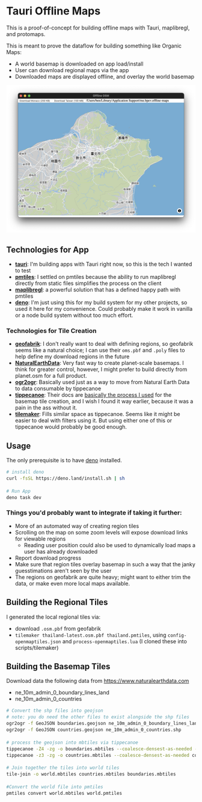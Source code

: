 # Tauri Offline Maps

This is a proof-of-concept for building offline maps with Tauri, maplibregl, and protomaps.

This is meant to prove the dataflow for building something like Organic Maps:

- A world basemap is downloaded on app load/install
- User can download regional maps via the app
- Downloaded maps are displayed offline, and overlay the world basemap

![screenshot](./docs/screenshot.png)

## Technologies for App

- **[tauri](https://tauri.app)**: I'm building apps with Tauri right now, so this is the tech I wanted to test
- **[pmtiles](https://protomaps.github.io)**: I settled on pmtiles because the ability to run maplibregl directly from static files simplifies the process on the client
- **[maplibregl](https://maplibre.org)**: a powerful solution that has a defined happy path with pmtiles
- **[deno](https://deno.com)**: I'm just using this for my build system for my other projects, so used it here for my convenience. Could probably make it work in vanilla or a node build system without too much effort.

### Technologies for Tile Creation

- **[geofabrik](https://download.geofabrik.de)**: I don't really want to deal with defining regions, so geofabrik seems like a natural choice; I can use their `oms.pbf` and `.poly` files to help define my download regions in the future
- [**NaturalEarthData**](https://www.naturalearthdata.com): Very fast way to create planet-scale basemaps. I think for greater control, however, I might prefer to build directly from planet.osm for a full product.
- [**ogr2ogr**](https://gdal.org/en/stable/programs/ogr2ogr.html): Basically used just as a way to move from Natural Earth Data to data consumable by tippecanoe
- [**tippecanoe**](https://github.com/felt/tippecanoe): Their docs are [basically the process I used](https://github.com/felt/tippecanoe?tab=readme-ov-file#show-countries-at-low-zoom-levels-but-states-at-higher-zoom-levels) for the basemap tile creation, and I wish I found it way earlier, because it was a pain in the ass without it.
- [**tilemaker**](http://tilemaker.org): Fills similar space as tippecanoe. Seems like it might be easier to deal with filters using it. But using either one of this or tippecanoe would probably be good enough.

## Usage

The only prerequisite is to have [deno](https://deno.com) installed.

```sh
# install deno
curl -fsSL https://deno.land/install.sh | sh

# Run App
deno task dev
```

### Things you'd probably want to integrate if taking it further:

- More of an automated way of creating region tiles
- Scrolling on the map on some zoom levels will expose download links for viewable regions
  - Reading user position could also be used to dynamically load maps a user has already downloaded
- Report download progress
- Make sure that region tiles overlay basemap in such a way that the janky guesstimations aren't seen by the user
- The regions on geofabrik are quite heavy; might want to either trim the data, or make even more local maps available.

## Building the Regional Tiles

I generated the local regional tiles via:

- download `.osm.pbf` from geofabrik
- `tilemaker thailand-latest.osm.pbf thailand.pmtiles`, using `config-openmaptiles.json` and `process-openmaptiles.lua` (I cloned these into scripts/tilemaker)

## Building the Basemap Tiles

Download data the following data from https://www.naturalearthdata.com

- ne_10m_admin_0_boundary_lines_land
- ne_10m_admin_0_countries

```sh
# Convert the shp files into geojson
# note: you do need the other files to exist alongside the shp files
ogr2ogr -f GeoJSON boundaries.geojson ne_10m_admin_0_boundary_lines_land.shp
ogr2ogr -f GeoJSON countries.geojson ne_10m_admin_0_countries.shp

# process the geojson into mbtiles via tippecanoe
tippecanoe -Z4 -zg -o boundaries.mbtiles --coalesce-densest-as-needed --extend-zooms-if-still-dropping boundaries.geojson
tippecanoe -z3 -zg -o countries.mbtiles --coalesce-densest-as-needed countries.geojson

# Join together the tiles into world tiles
tile-join -o world.mbtiles countries.mbtiles boundaries.mbtiles

#Convert the world file into pmtiles
pmtiles convert world.mbtiles world.pmtiles
```
